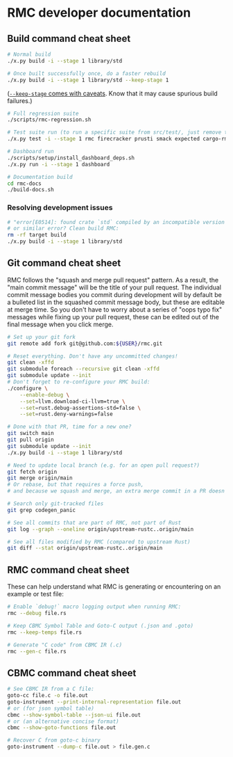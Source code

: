 # RMC developer documentation

## Build command cheat sheet

```bash
# Normal build
./x.py build -i --stage 1 library/std
```
```bash
# Once built successfully once, do a faster rebuild
./x.py build -i --stage 1 library/std --keep-stage 1
```
([`--keep-stage` comes with caveats](https://rustc-dev-guide.rust-lang.org/building/suggested.html#incremental-builds-with---keep-stage). Know that it may cause spurious build failures.)
```bash
# Full regression suite
./scripts/rmc-regression.sh
```
```bash
# Test suite run (to run a specific suite from src/test/, just remove the others)
./x.py test -i --stage 1 rmc firecracker prusti smack expected cargo-rmc
```
```bash
# Dashboard run
./scripts/setup/install_dashboard_deps.sh
./x.py run -i --stage 1 dashboard
```
```bash
# Documentation build
cd rmc-docs
./build-docs.sh 
```

### Resolving development issues

```bash
# "error[E0514]: found crate `std` compiled by an incompatible version of rustc"
# or similar error? Clean build RMC:
rm -rf target build
./x.py build -i --stage 1 library/std
```

## Git command cheat sheet

RMC follows the "squash and merge pull request" pattern.
As a result, the "main commit message" will be the title of your pull request.
The individual commit message bodies you commit during development will by default be a bulleted list in the squashed commit message body, but these are editable at merge time.
So you don't have to worry about a series of "oops typo fix" messages while fixing up your pull request, these can be edited out of the final message when you click merge.

```bash
# Set up your git fork
git remote add fork git@github.com:${USER}/rmc.git
```
```bash
# Reset everything. Don't have any uncommitted changes!
git clean -xffd
git submodule foreach --recursive git clean -xffd
git submodule update --init
# Don't forget to re-configure your RMC build:
./configure \
    --enable-debug \
    --set=llvm.download-ci-llvm=true \
    --set=rust.debug-assertions-std=false \
    --set=rust.deny-warnings=false
```
```bash
# Done with that PR, time for a new one?
git switch main
git pull origin
git submodule update --init
./x.py build -i --stage 1 library/std
```
```bash
# Need to update local branch (e.g. for an open pull request?)
git fetch origin
git merge origin/main
# Or rebase, but that requires a force push,
# and because we squash and merge, an extra merge commit in a PR doesn't hurt.
```
```bash
# Search only git-tracked files
git grep codegen_panic
```
```bash
# See all commits that are part of RMC, not part of Rust
git log --graph --oneline origin/upstream-rustc..origin/main
```
```bash
# See all files modified by RMC (compared to upstream Rust)
git diff --stat origin/upstream-rustc..origin/main
```

## RMC command cheat sheet

These can help understand what RMC is generating or encountering on an example or test file:

```bash
# Enable `debug!` macro logging output when running RMC:
rmc --debug file.rs
```
```bash
# Keep CBMC Symbol Table and Goto-C output (.json and .goto)
rmc --keep-temps file.rs
```
```bash
# Generate "C code" from CBMC IR (.c)
rmc --gen-c file.rs
```

## CBMC command cheat sheet

```bash
# See CBMC IR from a C file:
goto-cc file.c -o file.out
goto-instrument --print-internal-representation file.out
# or (for json symbol table)
cbmc --show-symbol-table --json-ui file.out
# or (an alternative concise format)
cbmc --show-goto-functions file.out
```
```bash
# Recover C from goto-c binary
goto-instrument --dump-c file.out > file.gen.c
```
